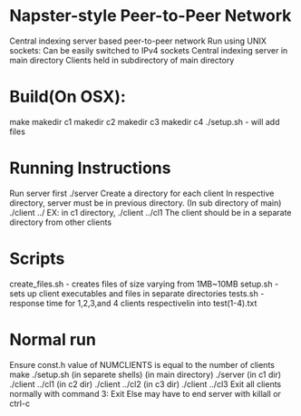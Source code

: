 # Napster-style Peer-to-Peer Network

Central indexing server based peer-to-peer network
Run using UNIX sockets: Can be easily switched to IPv4 sockets
Central indexing server in main directory
Clients held in subdirectory of main directory

# Build(On OSX):
make
makedir c1
makedir c2
makedir c3
makedir c4
./setup.sh - will add files

# Running Instructions
Run server first
./server
Create a directory for each client
In respective directory, server must be in previous directory.
(In sub directory of main) 
./client ../<client-hostname>
EX: in c1 directory, ./client ../cl1
The client should be in a separate directory from other clients

# Scripts
create_files.sh - creates files of size varying from 1MB~10MB
setup.sh - sets up client executables and files in separate directories
tests.sh - response time for 1,2,3,and 4 clients respectivelin into test(1-4).txt

# Normal run
Ensure const.h value of NUMCLIENTS is equal to the number of clients
make
./setup.sh
(in separete shells)
(in main directory)
./server
(in c1 dir)
./client ../cl1
(in c2 dir)
./client ../cl2
(in c3 dir)
./client ../cl3
Exit all clients normally with command 3: Exit
Else may have to end server with killall or ctrl-c

